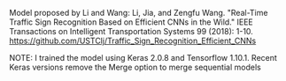 Model proposed by Li and Wang: Li, Jia, and Zengfu Wang. "Real-Time Traffic Sign Recognition Based on Efficient CNNs in the Wild." IEEE Transactions on Intelligent Transportation Systems 99 (2018): 1-10. 
https://github.com/USTClj/Traffic_Sign_Recognition_Efficient_CNNs


NOTE: I trained the model using Keras 2.0.8 and Tensorflow 1.10.1. Recent Keras versions remove the Merge option to merge sequential models
